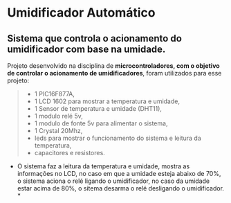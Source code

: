 # Umidificador Automático
## Sistema que controla o acionamento do umidificador com base na umidade.

Projeto desenvolvido na disciplina de **microcontroladores, com o objetivo de controlar o acionamento de umidificadores**,
foram utilizados para esse projeto:
> - 1 PIC16F877A,
> - 1 LCD 1602 para mostrar a temperatura e umidade,
> - 1 Sensor de temperatura e umidade (DHT11),
> - 1 modulo relé 5v,
> - 1 modulo de fonte 5v para alimentar o sistema,
> - 1 Crystal 20Mhz,
> - leds para mostrar o funcionamento do sistema e leitura da temperatura,
> - capacitores e resistores.

* O sistema faz a leitura da temperatura e umidade, mostra as informações no LCD, no caso em que a umidade esteja abaixo de 70%, o sistema 
aciona o relé ligando o umidificador, no caso da umidade estar acima de 80%, o sitema desarma o relé desligando o umidificador. *
